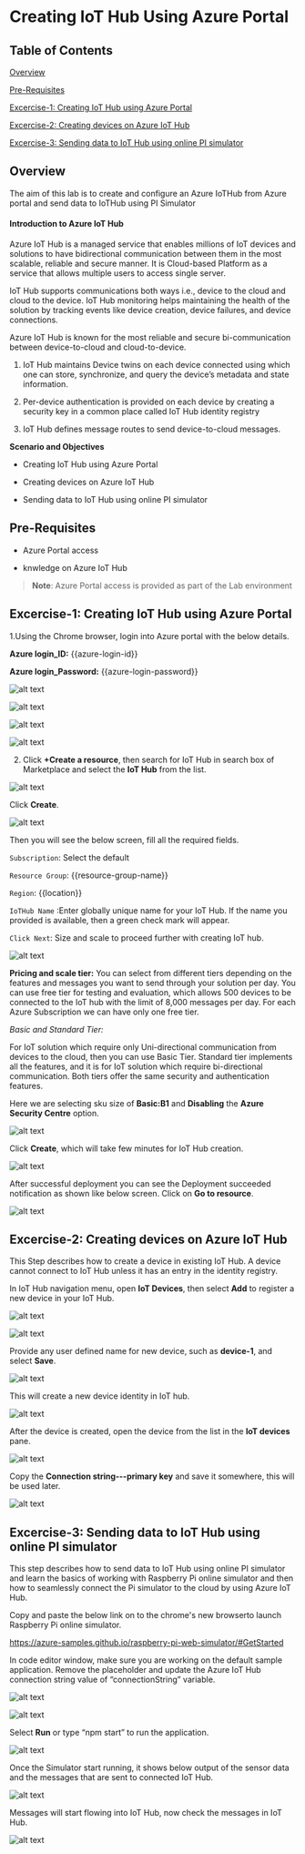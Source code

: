 # Creating IoT Hub Using Azure Portal 

## Table of Contents

[Overview](#overview)

[Pre-Requisites](#pre-requisites)

[Excercise-1: Creating IoT Hub using Azure Portal](#excercise-1-creating-iot-hub-using-azure-portal)

[Excercise-2: Creating devices on Azure IoT Hub](#excercise-2-creating-devices-on-azure-iot-hub)

[Excercise-3: Sending data to IoT Hub using online PI simulator](#excercise-3-sending-data-to-iot-hub-using-online-pi-simulator)

## Overview 

The aim of this lab is to create and configure an Azure IoTHub from Azure portal and send data to IoTHub using PI Simulator

#### Introduction to Azure IoT Hub

Azure IoT Hub is a managed service that enables millions of IoT devices and solutions to have bidirectional communication between them in the most scalable, reliable and secure manner. It is Cloud-based Platform as a service that allows multiple users to access single server.

IoT Hub supports communications both ways i.e., device to the cloud and cloud to the device. IoT Hub monitoring helps maintaining the health of the solution by tracking events like device creation, device failures, and device connections.

Azure IoT Hub is known for the most reliable and secure bi-communication between device-to-cloud and cloud-to-device.

1. IoT Hub maintains Device twins on each device connected using which one can store, synchronize, and query the device’s metadata and state information.

2. Per-device authentication is provided on each device by creating a security key in a common place called IoT Hub identity registry

3. IoT Hub defines message routes to send device-to-cloud messages.

**Scenario and Objectives**

*   Creating IoT Hub using Azure Portal

*   Creating devices on Azure IoT Hub

*   Sending data to IoT Hub using online PI simulator


## Pre-Requisites

*   Azure Portal access

*   knwledge on Azure IoT Hub

>   **Note**: Azure Portal access is provided as part of the Lab environment

## Excercise-1: Creating IoT Hub using Azure Portal

1.Using the Chrome browser, login into Azure portal with the below details.

**Azure login_ID:** {{azure-login-id}}

**Azure login_Password:** {{azure-login-password}}

![alt text](https://qloudableassets.blob.core.windows.net/microsoft-learning/Az900/Lab4-Web%20Apps%20and%20cloud%20services/portal1.png?sv=2019-10-10&st=2020-10-22T04%3A19%3A33Z&se=2023-10-23T04%3A19%3A00Z&sr=c&sp=rl&sig=brt7QE%2FCYc27KFQ0TiMUL2Yt5nkWUKiDPGfUixEAFxE%3D)

![alt text](https://qloudableassets.blob.core.windows.net/microsoft-learning/Az900/Lab4-Web%20Apps%20and%20cloud%20services/portal2.png?sv=2019-10-10&st=2020-10-22T04%3A19%3A33Z&se=2023-10-23T04%3A19%3A00Z&sr=c&sp=rl&sig=brt7QE%2FCYc27KFQ0TiMUL2Yt5nkWUKiDPGfUixEAFxE%3D)

![alt text](https://qloudableassets.blob.core.windows.net/microsoft-learning/Az900/Lab4-Web%20Apps%20and%20cloud%20services/portal3.png?sv=2019-10-10&st=2020-10-22T04%3A19%3A33Z&se=2023-10-23T04%3A19%3A00Z&sr=c&sp=rl&sig=brt7QE%2FCYc27KFQ0TiMUL2Yt5nkWUKiDPGfUixEAFxE%3D)

![alt text](https://qloudableassets.blob.core.windows.net/microsoft-learning/Az900/Lab4-Web%20Apps%20and%20cloud%20services/portal4.png?sv=2019-10-10&st=2020-10-22T04%3A19%3A33Z&se=2023-10-23T04%3A19%3A00Z&sr=c&sp=rl&sig=brt7QE%2FCYc27KFQ0TiMUL2Yt5nkWUKiDPGfUixEAFxE%3D)


2.	Click **+Create a resource**, then search for IoT Hub in search box of Marketplace and select the **IoT Hub** from the list.

![alt text](https://qloudableassets.blob.core.windows.net/az-iot-labs/AZiotlabs-lab1/3.png?st=2019-09-11T11%3A50%3A06Z&se=2021-09-12T11%3A50%3A00Z&sp=rl&sv=2018-03-28&sr=b&sig=v6dBYoq%2F7vlT4UjRqk38%2BnvSS5FUaJ7LpWPDyoJAq8I%3D)

Click **Create**.

![alt text](https://qloudableassets.blob.core.windows.net/az-iot-labs/AZiotlabs-lab1/4.png?st=2019-09-11T11%3A50%3A24Z&se=2021-09-12T11%3A50%3A00Z&sp=rl&sv=2018-03-28&sr=b&sig=jlF%2B4t0e1zjqOg1fXINUx68qXhwGEdTZzm3mz9NYltc%3D)

Then you will see the below screen, fill all the required fields.

`Subscription`: Select the default

`Resource Group`: {{resource-group-name}}

`Region`: {{location}}

`IoTHub Name` :Enter globally unique name for your IoT Hub. If the name you provided is available, then a green check mark will appear.

`Click Next`: Size and scale to proceed further with creating IoT hub.


![alt text](https://qloudableassets.blob.core.windows.net/az-iot-labs/AZiotlabs-lab1/5.png?st=2019-09-11T11%3A50%3A47Z&se=2021-09-12T11%3A50%3A00Z&sp=rl&sv=2018-03-28&sr=b&sig=Xkk3I83%2Fa9hDOvKNnuWPo3QTreMLONNQ95AFKKBOze4%3D)

**Pricing and scale tier:** You can select from different tiers depending on the features and messages you want to send through your solution per day. You can use free tier for testing and evaluation, which allows 500 devices to be connected to the IoT hub with the limit of 8,000 messages per day. For each Azure Subscription we can have only one free tier.

*Basic and Standard Tier:*

For IoT solution which require only Uni-directional communication from devices to the cloud, then you can use Basic Tier. Standard tier implements all the features, and it is for IoT solution which require bi-directional communication. Both tiers offer the same security and authentication features.

Here we are selecting sku size of **Basic:B1** and **Disabling** the **Azure Security Centre** option.

![alt text](https://qloudableassets.blob.core.windows.net/az-iot-labs/Advanced/Lab2/28.PNG?st=2019-10-22T09%3A45%3A30Z&se=2022-10-23T09%3A45%3A00Z&sp=rl&sv=2018-03-28&sr=c&sig=FGnsVkizYvdjNm%2Bhy4Ewuyfrtdsga7OJT06BDSwHe1M%3D)

Click **Create**, which will take few minutes for IoT Hub creation.

![alt text](https://qloudableassets.blob.core.windows.net/az-iot-labs/Advanced/Lab2/29.PNG?st=2019-10-22T09%3A45%3A30Z&se=2022-10-23T09%3A45%3A00Z&sp=rl&sv=2018-03-28&sr=c&sig=FGnsVkizYvdjNm%2Bhy4Ewuyfrtdsga7OJT06BDSwHe1M%3D)

After successful deployment you can see the Deployment succeeded notification as shown like below screen. Click on **Go to resource**.

![alt text](https://qloudableassets.blob.core.windows.net/az-iot-labs/Advanced/Lab2/30.PNG?st=2019-10-22T09%3A45%3A30Z&se=2022-10-23T09%3A45%3A00Z&sp=rl&sv=2018-03-28&sr=c&sig=FGnsVkizYvdjNm%2Bhy4Ewuyfrtdsga7OJT06BDSwHe1M%3D)



## Excercise-2: Creating devices on Azure IoT Hub

This Step describes how to create a device in existing IoT Hub. A device cannot connect to IoT Hub unless it has an entry in the identity registry.

In IoT Hub navigation menu, open **IoT Devices**, then select **Add** to register a new device in your IoT Hub.

![alt text](https://qloudableassets.blob.core.windows.net/az-iot-labs/AZiotlabs-lab1/10.png?st=2019-09-11T11%3A54%3A47Z&se=2021-09-12T11%3A54%3A00Z&sp=rl&sv=2018-03-28&sr=b&sig=NFWgIn8izq6uFuwBkZXjnVrnFC1%2FV5WZPzJiNFhxoGg%3D)

![alt text](https://qloudableassets.blob.core.windows.net/az-iot-labs/AZiotlabs-lab1/11.png?st=2019-09-11T11%3A55%3A09Z&se=2021-09-12T11%3A55%3A00Z&sp=rl&sv=2018-03-28&sr=b&sig=fXeKD86XpVtUmR%2FE5gNp7V2tEJhQS4veXIp6Fp2UcgI%3D)

Provide any user defined name for new device, such as **device-1**, and select **Save**. 

![alt text](https://qloudableassets.blob.core.windows.net/az-iot-labs/AZiotlabs-lab1/12.png?st=2019-09-11T11%3A55%3A31Z&se=2021-09-12T11%3A55%3A00Z&sp=rl&sv=2018-03-28&sr=b&sig=1aBjlXs51ILjiJ27J7YdL1J5bOQPPfE%2BKlCkWXKXI5Q%3D)

This will create a new device identity in IoT hub.

![alt text](https://qloudableassets.blob.core.windows.net/az-iot-labs/AZiotlabs-lab1/13.png?st=2019-09-11T11%3A55%3A48Z&se=2021-09-12T11%3A55%3A00Z&sp=rl&sv=2018-03-28&sr=b&sig=pSR%2F3F4jfuIcsEI5XpS8z05cmTN8NIN9pWTy9prYNPY%3D)

After the device is created, open the device from the list in the **IoT devices** pane. 

![alt text](https://qloudableassets.blob.core.windows.net/az-iot-labs/AZiotlabs-lab1/14.png?st=2019-09-11T11%3A56%3A09Z&se=2021-09-12T11%3A56%3A00Z&sp=rl&sv=2018-03-28&sr=b&sig=gBicN8U9m5rGQHWPj6fTrRN8TKqnlcrJaObjcdJFb%2FI%3D)

Copy the **Connection string---primary key** and save it somewhere, this will be used later.

![alt text](https://qloudableassets.blob.core.windows.net/az-iot-labs/AZiotlabs-lab1/15.png?st=2019-09-11T11%3A57%3A34Z&se=2021-09-12T11%3A57%3A00Z&sp=rl&sv=2018-03-28&sr=b&sig=eanaShQV%2B9imnFVVYJynWX2T%2B7jp4wwxOyOz9WInzeY%3D)

## Excercise-3: Sending data to IoT Hub using online PI simulator

This step describes how to send data to IoT Hub using online PI simulator and learn the basics of working with Raspberry Pi online simulator and then how to seamlessly connect the Pi simulator to the cloud by using Azure IoT Hub.

Copy and paste the below link on to the chrome's new browserto launch Raspberry Pi online simulator.

https://azure-samples.github.io/raspberry-pi-web-simulator/#GetStarted

In code editor window, make sure you are working on the default sample application. Remove the placeholder and update the Azure IoT Hub connection string value of “connectionString” variable.

![alt text](https://qloudableassets.blob.core.windows.net/az-iot-labs/AZiotlabs-lab1/16.png?st=2019-09-11T11%3A57%3A57Z&se=2021-09-12T11%3A57%3A00Z&sp=rl&sv=2018-03-28&sr=b&sig=y8XSg3F610hu2lRJJXY8yXNGAF9sS%2Fl8hqsKPkoJCms%3D)

![alt text](https://qloudableassets.blob.core.windows.net/az-iot-labs/AZiotlabs-lab1/17.png?st=2019-09-11T11%3A58%3A17Z&se=2021-09-12T11%3A58%3A00Z&sp=rl&sv=2018-03-28&sr=b&sig=K%2B3XYmqm%2FFh7uwoFQTXRjzR%2F8y002525FPn%2FwAyNZOQ%3D)

Select **Run** or type “npm start” to run the application.

![alt text](https://qloudableassets.blob.core.windows.net/az-iot-labs/AZiotlabs-lab1/18.png?st=2019-09-11T11%3A59%3A02Z&se=2021-09-12T11%3A59%3A00Z&sp=rl&sv=2018-03-28&sr=b&sig=TaPZ8CBbz%2Bhhfoer9qTLT8j45IDHY69J2I420XzGh5Q%3D)

Once the Simulator start running, it shows below output of the sensor data and the messages that are sent to connected IoT Hub. 

![alt text](https://qloudableassets.blob.core.windows.net/az-iot-labs/AZiotlabs-lab1/19.png?st=2019-09-11T11%3A59%3A21Z&se=2021-09-12T11%3A59%3A00Z&sp=rl&sv=2018-03-28&sr=b&sig=vRmMipG%2FpV9R3j3wpSInExkhSN1FH%2B7avPEAqqOBelw%3D)

Messages will start flowing into IoT Hub, now check the messages in IoT Hub.

![alt text](https://qloudableassets.blob.core.windows.net/az-iot-labs/AZiotlabs-lab1/20.png?st=2019-09-11T11%3A59%3A40Z&se=2021-09-12T11%3A59%3A00Z&sp=rl&sv=2018-03-28&sr=b&sig=GdtyqmKhr2cble0CSK33PgSrfS1yYkrNQYO5XfMVa7s%3D)
